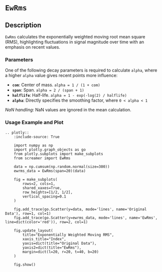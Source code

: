 # `EwRms`

## Description

`EwRms` calculates the exponentially weighted moving root mean square (RMS), highlighting fluctuations in signal magnitude over time with an emphasis on recent values.


### Parameters

One of the following decay parameters is required to calculate `alpha`, where a higher `alpha` value gives recent points more influence:

- **`com`**: Center of mass. `alpha = 1 / (1 + com)`
- **`span`**: Span. `alpha = 2 / (span + 1)`
- **`halflife`**: Half-life. `alpha = 1 - exp(-log(2) / halflife)`
- **`alpha`**: Directly specifies the smoothing factor, where `0 < alpha < 1`

*NaN handling*: NaN values are ignored in the mean calculation.

### Usage Example and Plot

```{eval-rst}
.. plotly::
    :include-source: True

    import numpy as np
    import plotly.graph_objects as go
    from plotly.subplots import make_subplots
    from screamer import EwRms

    data = np.cumsum(np.random.normal(size=300))
    ewrms_data = EwRms(span=20)(data)

    fig = make_subplots(
        rows=2, cols=1,
        shared_xaxes=True,
        row_heights=[1/2, 1/2],
        vertical_spacing=0.1
    )

    fig.add_trace(go.Scatter(y=data, mode='lines', name='Original Data'), row=1, col=1)
    fig.add_trace(go.Scatter(y=ewrms_data, mode='lines', name='EwRms', line=dict(color='red')), row=2, col=1)

    fig.update_layout(
        title="Exponentially Weighted Moving RMS",
        xaxis_title="Index",
        yaxis=dict(title="Original Data"),
        yaxis2=dict(title="EwRms"),
        margin=dict(l=20, r=20, t=40, b=20)
    )

    fig.show()
```